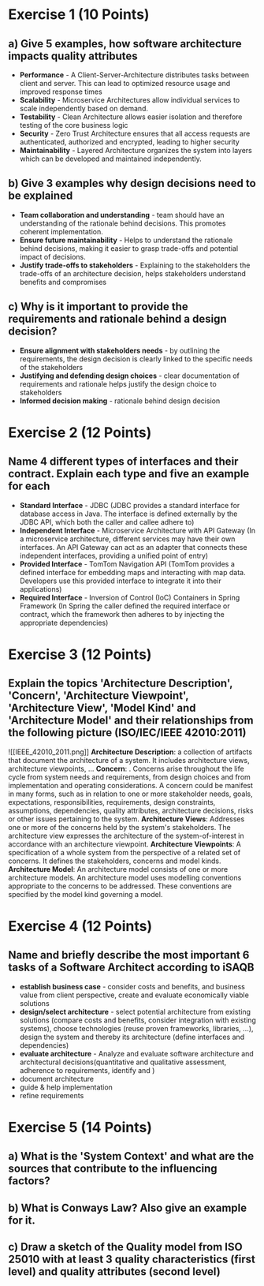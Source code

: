 
# Exercise 1 (10 Points)
## a) Give 5 examples, how software architecture impacts quality attributes

- **Performance** - A Client-Server-Architecture distributes tasks between client and server. This can lead to optimized resource usage and improved response times
- **Scalability** - Microservice Architectures allow individual services to scale independently based on demand.
- **Testability** - Clean Architecture allows easier isolation and therefore testing of the core business logic
- **Security** - Zero Trust Architecture ensures that all access requests are authenticated, authorized and encrypted, leading to higher security
- **Maintainability** - Layered Architecture organizes the system into layers which can be developed and maintained independently.

## b) Give 3 examples why design decisions need to be explained

- **Team collaboration and understanding** - team should have an understanding of the rationale behind decisions. This promotes coherent implementation.
- **Ensure future maintainability** - Helps to understand the rationale behind decisions, making it easier to grasp trade-offs and potential impact of decisions.
- **Justify trade-offs to stakeholders** - Explaining to the stakeholders the trade-offs of an architecture decision, helps stakeholders understand benefits and compromises

## c) Why is it important to provide the requirements and rationale behind a design decision?

- **Ensure alignment with stakeholders needs** - by outlining the requirements, the design decision is clearly linked to the specific needs of the stakeholders
- **Justifying and defending design choices** - clear documentation of requirements and rationale helps justify the design choice to stakeholders
- **Informed decision making** - rationale behind design decision

# Exercise 2 (12 Points)

## Name 4 different types of interfaces and their contract. Explain each type and five an example for each

- **Standard Interface** - JDBC (JDBC provides a standard interface for database access in Java. The interface is defined externally by the JDBC API, which both the caller and callee adhere to)
- **Independent Interface** - Microservice Architecture with API Gateway (In a microservice architecture, different services may have their own interfaces. An API Gateway can act as an adapter that connects these independent interfaces, providing a unified point of entry) 
- **Provided Interface** - TomTom Navigation API (TomTom provides a defined interface for embedding maps and interacting with map data. Developers use this provided interface to integrate it into their applications)
- **Required Interface** - Inversion of Control (IoC) Containers in Spring Framework (In Spring the caller defined the required interface or contract, which the framework then adheres to by injecting the appropriate dependencies)

# Exercise 3 (12 Points)

## Explain the topics 'Architecture Description', 'Concern', 'Architecture Viewpoint', 'Architecture View', 'Model Kind' and 'Architecture Model' and their relationships from the following picture (ISO/IEC/IEEE 42010:2011)


![[IEEE_42010_2011.png]]
**Architecture Description**: a collection of artifacts that document the architecture of a system. It includes architecture views, architecture viewpoints, ...
**Concern**: . Concerns arise throughout the life cycle from system needs and requirements, from design choices and from implementation and operating considerations. A concern could be manifest in many forms, such as in relation to one or more stakeholder needs, goals, expectations, responsibilities, requirements, design constraints, assumptions, dependencies, quality attributes, architecture decisions, risks or other issues pertaining to the system.
**Architecture Views**: Addresses one or more of the concerns held by the system's stakeholders. The architecture view expresses the architecture of the system-of-interest in accordance with an architecture viewpoint.
**Architecture Viewpoints**: A specification of a whole system from the perspective of a related set of concerns. It defines the stakeholders, concerns and model kinds.
**Architecture Model**: An architecture model consists of one or more architecture models. An architecture model uses modelling conventions appropriate to the concerns to be addressed. These conventions are specified by the model kind governing a model.
# Exercise 4 (12 Points)

## Name and briefly describe the most important 6 tasks of a Software Architect according to iSAQB

- **establish business case** - consider costs and benefits, and business value from client perspective, create and evaluate economically viable solutions
- **design/select architecture** - select potential architecture from existing solutions (compare costs and benefits, consider integration with existing systems), choose technologies (reuse proven frameworks, libraries, ...), design the system and thereby its architecture (define interfaces and dependencies)
- **evaluate architecture** - Analyze and evaluate software architecture and architectural decisions(quantitative and qualitative assessment, adherence to requirements, identify and )
- document architecture
- guide & help implementation
- refine requirements

# Exercise 5 (14 Points)

## a) What is the 'System Context' and what are the sources that contribute to the influencing factors?

## b) What is Conways Law? Also give an example for it.


## c) Draw a sketch of the Quality model from ISO 25010 with at least 3 quality characteristics (first level) and quality attributes (second level)